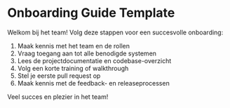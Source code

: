 # Onboarding Guide Template

Welkom bij het team! Volg deze stappen voor een succesvolle onboarding:

1. Maak kennis met het team en de rollen
2. Vraag toegang aan tot alle benodigde systemen
3. Lees de projectdocumentatie en codebase-overzicht
4. Volg een korte training of walkthrough
5. Stel je eerste pull request op
6. Maak kennis met de feedback- en releaseprocessen

Veel succes en plezier in het team!
